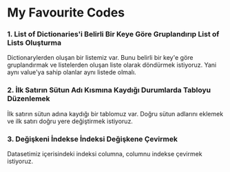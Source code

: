 # My Favourite Codes
### 1. List of Dictionaries'i Belirli Bir Keye Göre Gruplandırıp List of Lists Oluşturma
    
Dictionarylerden oluşan bir listemiz var. Bunu belirli bir key'e göre gruplandırmak ve listelerden oluşan liste olarak döndürmek istiyoruz. Yani aynı value'ya sahip olanlar aynı listede olmalı.

### 2. İlk Satırın Sütun Adı Kısmına Kaydığı Durumlarda Tabloyu Düzenlemek

İlk satırın sütun adına kaydığı bir tablomuz var. Doğru sütun adlarını eklemek ve ilk satırı doğru yere değiştirmek istiyoruz.

### 3. Değişkeni İndekse İndeksi Değişkene Çevirmek

Datasetimiz içerisindeki indeksi columna, columnu indekse çevirmek istiyoruz.
